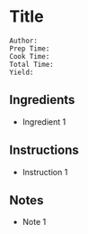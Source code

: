 # Title

```
Author: 
Prep Time: 
Cook Time: 
Total Time: 
Yield: 
```

## Ingredients

- Ingredient 1

## Instructions

- Instruction 1

## Notes

- Note 1